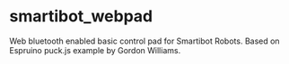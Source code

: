 # smartibot_webpad
Web bluetooth enabled basic control pad for Smartibot Robots.
Based on Espruino puck.js example by Gordon Williams.
